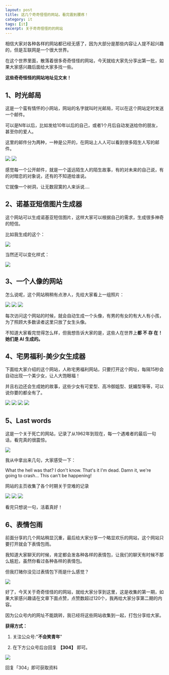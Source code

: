 ```yaml
---
layout: post
title: 这几个奇奇怪怪的网站，看完震到腰疼！
category: it
tags: [it]
excerpt: 关于奇奇怪怪的的网站
---
```


相信大家对各种各样的网站都已经无感了，因为大部分是那些内容让人提不起兴趣的，但是互联网是一个很大世界。

在这个世界里面，散落着很多奇奇怪怪的网站，今天就给大家先分享出第一批，如果大家感兴趣后面给大家多找一些。

**这些奇奇怪怪的网站地址见文末！**

## 1、时光邮局

这是一个蛮有情怀的小网站，网站的名字就叫时光邮局，可以在这个网站定时发送一个邮件。

可以是N年以后，比如发给10年以后的自己，或者1个月后自动发送给你的朋友，甚至你的爱人。

这里的邮件分为两种，一种是公开的，在网站上人人可以看到很多陌生人写的邮件。

![](http://favorites.ren/assets/images/2020/it/wangzhan/wangzhan01.jpg) 
![](http://favorites.ren/assets/images/2020/it/wangzhan/wangzhan02.jpg) 

感觉每一个公开邮件，就是一个遥远陌生人的陌生故事，有的对未来的自己说，有的对暗恋的对象说，还有的不知道给谁说。

它就像一个树洞，让无数寂寞的人来诉说....

## 2、诺基亚短信图片生成器

这个网站可以生成诺基亚短信图片，这样大家可以根据自己的需求，生成很多神奇的短信。

比如我生成的这个：

![](http://favorites.ren/assets/images/2020/it/wangzhan/wangzhan03.jpg) 

当然还可以变化样式：

![](http://favorites.ren/assets/images/2020/it/wangzhan/wangzhan04.jpg) 

## 3、一个人像的网站

怎么说呢，这个网站稍稍有点渗人，先给大家看上一组照片：

![](http://favorites.ren/assets/images/2020/it/wangzhan/wangzhan05.jpg) 
![](http://favorites.ren/assets/images/2020/it/wangzhan/wangzhan06.jpg) 
![](http://favorites.ren/assets/images/2020/it/wangzhan/wangzhan07.jpg) 

每次访问这个网站的时候，就会自动生成一个头像，有男的有女的有大人有小孩，为了照顾大多数读者这里只放了女生头像。

不知道大家看完觉得怎么样，但我想告诉大家的是，这些人在世界上**都 不 存 在！她们是 AI 生成的。**

## 4、宅男福利-美少女生成器

下面给大家介绍的这个网站，人称宅男福利网站，只要打开这个网址，每隔15秒会自动出现一个美少女，让人大饱眼福！

并且右边还会生成她的故事，这些少女有可爱型、高冷御姐型、妩媚型等等，可以说你要的都全有了。

![](http://favorites.ren/assets/images/2020/it/wangzhan/wangzhan08.jpg) 
![](http://favorites.ren/assets/images/2020/it/wangzhan/wangzhan09.jpg) 
![](http://favorites.ren/assets/images/2020/it/wangzhan/wangzhan10.jpg) 
![](http://favorites.ren/assets/images/2020/it/wangzhan/wangzhan11.jpg) 

## 5、Last words

这是一个关于死亡的网站，记录了从1962年到现在，每一个遇难者的最后一句话，看完真的很震惊。

![](http://favorites.ren/assets/images/2020/it/wangzhan/wangzhan12.jpg) 

我从中拿出来几句，大家感受一下：

What the hell was that?  I don't know.
That's it I'm dead.
Damn it, we're going to crash... This can't be happening!

网站的主页收集了各个时期关于空难的记录

![](http://favorites.ren/assets/images/2020/it/wangzhan/wangzhan13.jpg) 
![](http://favorites.ren/assets/images/2020/it/wangzhan/wangzhan14.jpg) 
![](http://favorites.ren/assets/images/2020/it/wangzhan/wangzhan15.jpg) 

看完只想说一句，活着真好！

## 6、表情包雨

前面分享的几个网站稍显沉重，最后给大家分享一个略显欢乐的网站，这个网站只要打开就会下表情包雨。

我知道大家聊天的时候，肯定都会发各种各样的表情包，让我们的聊天有时候不那么尴尬，虽然你看过各种各样的表情包。

但我打赌你没见过表情包下雨是什么感觉？

![](http://favorites.ren/assets/images/2020/it/wangzhan/wangzhan16.jpg) 

好了，今天关于奇奇怪怪的的网站，就给大家分享到这里，这是收集的第一期，如果大家感兴趣请在文章下面点赞，点赞数超过120个，我再给大家分享第二期的内容。

因为公众号内的网址不能跳转，我已经将这些网站收集到一起，打包分享给大家。

**获得方式：**

1. 关注公众号:"**不会笑青年**"

2. 在下方公众号后台回复 **【304】** 即可。

![](http://favorites.ren/assets/images/2020/it/wangzhan/wangzhan17.jpg) 

回复「304」即可获取资料






